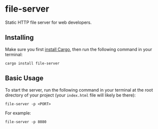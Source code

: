 # file-server
Static HTTP file server for web developers.

## Installing

Make sure you first [install Cargo](https://doc.rust-lang.org/cargo/), then run the following command in your terminal:
```
cargo install file-server
```

## Basic Usage

To start the server, run the following command in your terminal at the root directory of your project (your `index.html` file will likely be there):

```
file-server -p <PORT>
```

For example:
```
file-server -p 8080
```
